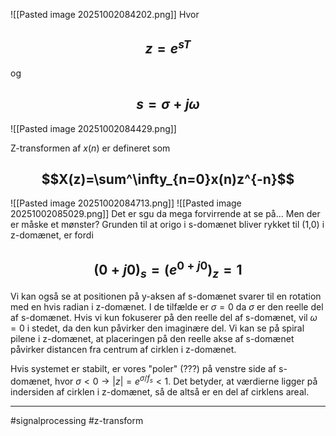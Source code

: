 ![[Pasted image 20251002084202.png]]
Hvor 
## $$z = e^{sT}$$ 
og 
## $$s = \sigma + j\omega$$
![[Pasted image 20251002084429.png]]

Z-transformen af $x(n)$ er defineret som
## $$X(z)=\sum^\infty_{n=0}x(n)z^{-n}$$
![[Pasted image 20251002084713.png]]
![[Pasted image 20251002085029.png]]
Det er sgu da mega forvirrende at se på... Men der er måske et mønster?
Grunden til at origo i s-domænet bliver rykket til (1,0) i z-domænet, er fordi 
## $$(0+j0)_s = (e^{0+j0})_z=1$$
Vi kan også se at positionen på y-aksen af s-domænet svarer til en rotation med en hvis radian i z-domænet. I de tilfælde er $\sigma=0$ da $\sigma$ er den reelle del af s-domænet.
Hvis vi kun fokuserer på den reelle del af s-domænet, vil $\omega = 0$ i stedet, da den kun påvirker den imaginære del.
Vi kan se på spiral pilene i z-domænet, at placeringen på den reelle akse af s-domænet påvirker distancen fra centrum af cirklen i z-domænet.

Hvis systemet er stabilt, er vores "poler" (???) på venstre side af s-domænet, hvor $\sigma<0 \rightarrow |z|=e^{\sigma/f_s} < 1$. Det betyder, at værdierne ligger på indersiden af cirklen i z-domænet, så de altså er en del af cirklens areal. 


---
#signalprocessing #z-transform